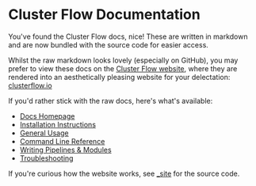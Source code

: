 # Cluster Flow Documentation

You've found the Cluster Flow docs, nice! These are written in markdown and
are now bundled with the source code for easier access.

Whilst the raw markdown looks lovely (especially on GitHub), you may prefer
to view these docs on the [Cluster Flow website](http://clusterflow.io),
where they are rendered into an aesthetically pleasing website for
your delectation: [clusterflow.io](http://clusterflow.io)

If you'd rather stick with the raw docs, here's what's available:

- [Docs Homepage](index.md)
- [Installation Instructions](installation.md)
- [General Usage](usage.md)
- [Command Line Reference](cl_reference.md)
- [Writing Pipelines & Modules](writing_pipelines_modules.md)
- [Troubleshooting](troubleshooting.md)

If you're curious how the website works, see [_site](_site) for the source code.
